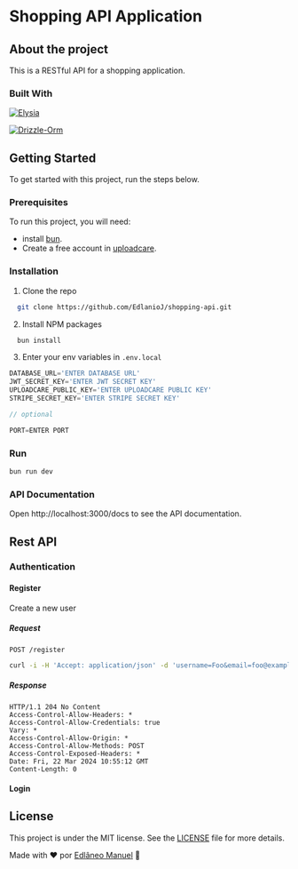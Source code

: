 # Shopping API Application

## About the project

This is a RESTful API for a shopping application.

### Built With

[![Elysia][Elysia]][Elysia-url]

[![Drizzle-Orm][Drizzle-Orm]][Drizzle-Orm-url]


## Getting Started
To get started with this project, run the steps below.

### Prerequisites

To run this project, you will need:

* install [bun](https://bun.sh/).
* Create a free account in [uploadcare](https://uploadcare.com/).

### Installation

1. Clone the repo

  ```sh
    git clone https://github.com/EdlanioJ/shopping-api.git
  ```

2. Install NPM packages

```sh
  bun install
```

3. Enter your env variables in `.env.local`

```ts
DATABASE_URL='ENTER DATABASE URL'
JWT_SECRET_KEY='ENTER JWT SECRET KEY'
UPLOADCARE_PUBLIC_KEY='ENTER UPLOADCARE PUBLIC KEY'
STRIPE_SECRET_KEY='ENTER STRIPE SECRET KEY'

// optional

PORT=ENTER PORT
```

### Run

```js
bun run dev
```

### API Documentation
Open http://localhost:3000/docs to see the API documentation.

## Rest API

### Authentication

#### Register
Create a new user

##### Request
```http
POST /register
```

```sh
curl -i -H 'Accept: application/json' -d 'username=Foo&email=foo@example.com&password=123456' http://localhost:3000/register
```

##### Response
```http
HTTP/1.1 204 No Content
Access-Control-Allow-Headers: *
Access-Control-Allow-Credentials: true
Vary: *
Access-Control-Allow-Origin: *
Access-Control-Allow-Methods: POST
Access-Control-Exposed-Headers: *
Date: Fri, 22 Mar 2024 10:55:12 GMT
Content-Length: 0
```


#### Login


## License

This project is under the MIT license. See the [LICENSE](LICENSE) file for more details.
<br/>

Made with :heart: por [Edlâneo Manuel](https://github.com/EdlanioJ) :wave:




[Elysia]: https://img.shields.io/badge/Elysia.js-7b85eb?style=for-the-badge&logo=elysia&logoColor=ffffff
[Elysia-url]: https://elysiajs.com/

[Drizzle-Orm]: https://img.shields.io/badge/Drizzle_orm-c5f74f?style=for-the-badge&logo=drizzle-orm&logoColor=ffffff
[Drizzle-Orm-url]: https://elysiajs.com/